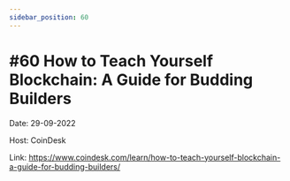 ```yaml
---
sidebar_position: 60
---
```


# #60 How to Teach Yourself Blockchain: A Guide for Budding Builders

Date: 29-09-2022

Host: CoinDesk

Link: https://www.coindesk.com/learn/how-to-teach-yourself-blockchain-a-guide-for-budding-builders/